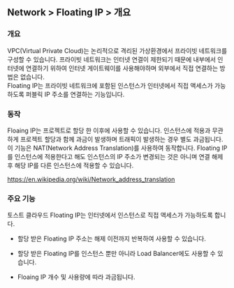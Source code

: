 ## Network > Floating IP > 개요

### 개요
VPC(Virtual Private Cloud)는 논리적으로 격리된 가상환경에서 프라이빗 네트워크를 구성할 수 있습니다. 프라이빗 네트워크는 인터넷 연결이 제한되기 때문에 내부에서 인터넷에 연결하기 위하여 인터넷 게이트웨이를 사용해야하며 외부에서 직접 연결하는 방법은 없습니다.
<br>
Floating IP는 프라이빗 네트워크에 포함된 인스턴스가 인터넷에서 직접 액세스가 가능하도록 퍼블릭 IP 주소를 연결하는 기능입니다.

### 동작
Floaing IP는 프로젝트로 할당 한 이후에 사용할 수 있습니다. 인스턴스에 적용과 무관하게 프로젝트 할당과 함께 과금이 발생하며 트래픽이 발생하는 경우 별도 과금됩니다. 이 기능은 NAT(Network Address Translation)를 사용하여 동작합니다. Floating IP를 인스턴스에 적용한다고 해도 인스턴스의 IP 주소가 변경되는 것은 아니며 연결 해제 후 해당 IP를 다른 인스턴스에 적용할 수 있습니다.

<https://en.wikipedia.org/wiki/Network_address_translation>


### 주요 기능

토스트 클라우드 Floating IP는 인터넷에서 인스턴스로 직접 액세스가 가능하도록 합니다.

* 할당 받은 Floating IP 주소는 해제 이전까지 반복하여 사용할 수 있습니다.

* 할당 받은 Floating IP를 인스턴스 뿐만 아니라 Load Balancer에도 사용할 수 있습니다.

* Floaing IP 개수 및 사용량에 따라 과금됩니다.

